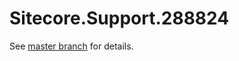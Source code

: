 # Sitecore.Support.288824

See [master branch](https://github.com/sitecoresupport/Sitecore.Support.288824) for details.